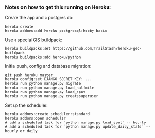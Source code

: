 ### Notes on how to get this running on Heroku:

Create the app and a postgres db:

```
heroku create
heroku addons:add heroku-postgresql:hobby-basic
```

Use a special GIS buildpack:

```
heroku buildpacks:set https://github.com/TrailStash/heroku-geo-buildpack
heroku buildpacks:add heroku/python
```

Initial push, config and database migration:

```
git push heroku master
heroku config:set DJANGO_SECRET_KEY: ...
heroku run python manage.py migrate
heroku run python manage.py load_halfmile
heroku run python manage.py load_spot
heroku run python manage.py createsuperuser
```

Set up the scheduler:

```
heroku addons:create scheduler:standard
heroku addons:open scheduler
# add a scheduled task for `python manage.py load_spot` -- hourly
# add a scheduled task for `python manage.py update_daily_stats` -- hourly or daily
```
